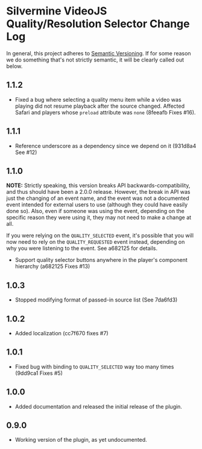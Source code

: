 # Silvermine VideoJS Quality/Resolution Selector Change Log

In general, this project adheres to [Semantic Versioning](http://semver.org/). If for some
reason we do something that's not strictly semantic, it will be clearly called out below.

## 1.1.2

   * Fixed a bug where selecting a quality menu item while a video was playing did not resume
   playback after the source changed. Affected Safari and players whose `preload` attribute
   was `none` (8feeafb Fixes #16).

## 1.1.1

   * Reference underscore as a dependency since we depend on it (931d8a4 See #12)

## 1.1.0

**NOTE:** Strictly speaking, this version breaks API backwards-compatibility, and thus
should have been a 2.0.0 release. However, the break in API was just the changing of an
event name, and the event was not a documented event intended for external users to use
(although they could have easily done so). Also, even if someone was using the event,
depending on the specific reason they were using it, they may not need to make a change at
all.

If you were relying on the `QUALITY_SELECTED` event, it's possible that you will now need
to rely on the `QUALITY_REQUESTED` event instead, depending on why you were listening to
the event. See a682125 for details.

   * Support quality selector buttons anywhere in the player's component hierarchy (a682125 Fixes #13)

## 1.0.3

   * Stopped modifying format of passed-in source list (See 7da6fd3)

## 1.0.2

   * Added localization (cc7f670 fixes #7)

## 1.0.1

   * Fixed bug with binding to `QUALITY_SELECTED` way too many times (9dd9ca1 Fixes #5)

## 1.0.0

   * Added documentation and released the initial release of the plugin.

## 0.9.0

   * Working version of the plugin, as yet undocumented.
